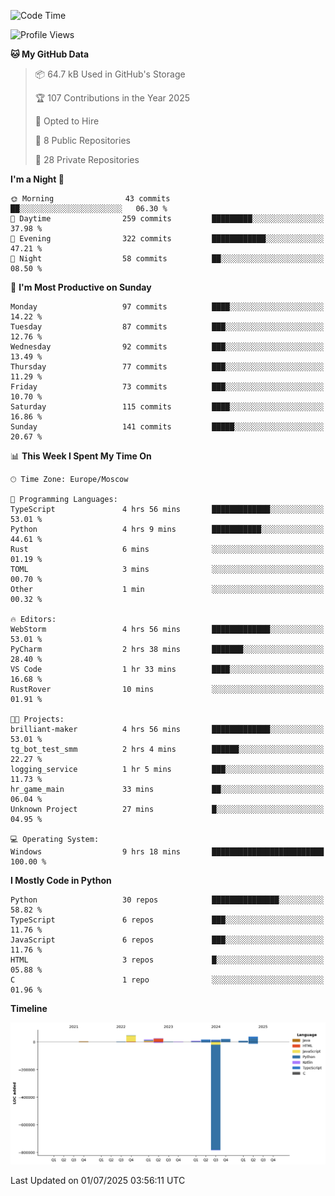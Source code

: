 <!--START_SECTION:waka-->
![Code Time](http://img.shields.io/badge/Code%20Time-706%20hrs%2035%20mins-blue)

![Profile Views](http://img.shields.io/badge/Profile%20Views-3-blue)

**🐱 My GitHub Data** 

> 📦 64.7 kB Used in GitHub's Storage 
 > 
> 🏆 107 Contributions in the Year 2025
 > 
> 💼 Opted to Hire
 > 
> 📜 8 Public Repositories 
 > 
> 🔑 28 Private Repositories 
 > 
**I'm a Night 🦉** 

```text
🌞 Morning                43 commits          ██░░░░░░░░░░░░░░░░░░░░░░░   06.30 % 
🌆 Daytime                259 commits         █████████░░░░░░░░░░░░░░░░   37.98 % 
🌃 Evening                322 commits         ████████████░░░░░░░░░░░░░   47.21 % 
🌙 Night                  58 commits          ██░░░░░░░░░░░░░░░░░░░░░░░   08.50 % 
```
📅 **I'm Most Productive on Sunday** 

```text
Monday                   97 commits          ████░░░░░░░░░░░░░░░░░░░░░   14.22 % 
Tuesday                  87 commits          ███░░░░░░░░░░░░░░░░░░░░░░   12.76 % 
Wednesday                92 commits          ███░░░░░░░░░░░░░░░░░░░░░░   13.49 % 
Thursday                 77 commits          ███░░░░░░░░░░░░░░░░░░░░░░   11.29 % 
Friday                   73 commits          ███░░░░░░░░░░░░░░░░░░░░░░   10.70 % 
Saturday                 115 commits         ████░░░░░░░░░░░░░░░░░░░░░   16.86 % 
Sunday                   141 commits         █████░░░░░░░░░░░░░░░░░░░░   20.67 % 
```


📊 **This Week I Spent My Time On** 

```text
🕑︎ Time Zone: Europe/Moscow

💬 Programming Languages: 
TypeScript               4 hrs 56 mins       █████████████░░░░░░░░░░░░   53.01 % 
Python                   4 hrs 9 mins        ███████████░░░░░░░░░░░░░░   44.61 % 
Rust                     6 mins              ░░░░░░░░░░░░░░░░░░░░░░░░░   01.19 % 
TOML                     3 mins              ░░░░░░░░░░░░░░░░░░░░░░░░░   00.70 % 
Other                    1 min               ░░░░░░░░░░░░░░░░░░░░░░░░░   00.32 % 

🔥 Editors: 
WebStorm                 4 hrs 56 mins       █████████████░░░░░░░░░░░░   53.01 % 
PyCharm                  2 hrs 38 mins       ███████░░░░░░░░░░░░░░░░░░   28.40 % 
VS Code                  1 hr 33 mins        ████░░░░░░░░░░░░░░░░░░░░░   16.68 % 
RustRover                10 mins             ░░░░░░░░░░░░░░░░░░░░░░░░░   01.91 % 

🐱‍💻 Projects: 
brilliant-maker          4 hrs 56 mins       █████████████░░░░░░░░░░░░   53.01 % 
tg_bot_test_smm          2 hrs 4 mins        ██████░░░░░░░░░░░░░░░░░░░   22.27 % 
logging_service          1 hr 5 mins         ███░░░░░░░░░░░░░░░░░░░░░░   11.73 % 
hr_game_main             33 mins             ██░░░░░░░░░░░░░░░░░░░░░░░   06.04 % 
Unknown Project          27 mins             █░░░░░░░░░░░░░░░░░░░░░░░░   04.95 % 

💻 Operating System: 
Windows                  9 hrs 18 mins       █████████████████████████   100.00 % 
```

**I Mostly Code in Python** 

```text
Python                   30 repos            ███████████████░░░░░░░░░░   58.82 % 
TypeScript               6 repos             ███░░░░░░░░░░░░░░░░░░░░░░   11.76 % 
JavaScript               6 repos             ███░░░░░░░░░░░░░░░░░░░░░░   11.76 % 
HTML                     3 repos             █░░░░░░░░░░░░░░░░░░░░░░░░   05.88 % 
C                        1 repo              ░░░░░░░░░░░░░░░░░░░░░░░░░   01.96 % 
```



**Timeline**

![Lines of Code chart](https://raw.githubusercontent.com/adlemx/adlemx/main/assets/bar_graph.png)


 Last Updated on 01/07/2025 03:56:11 UTC
<!--END_SECTION:waka-->
